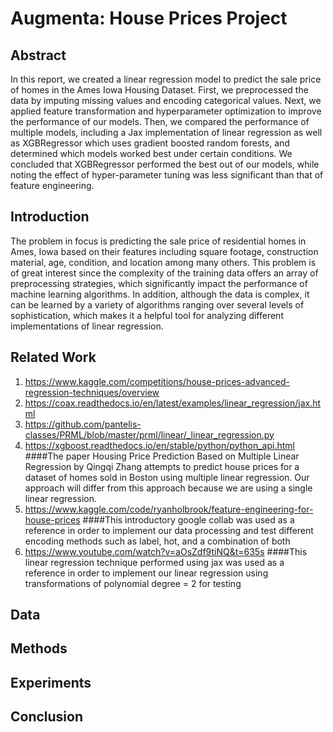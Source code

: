 # Augmenta: House Prices Project

## Abstract

In this report, we created a linear regression model to predict the sale price of homes in the Ames Iowa Housing Dataset. First, we preprocessed the data by imputing missing values and encoding categorical values. Next, we applied feature transformation and hyperparameter optimization to improve the performance of our models. Then, we compared the performance of multiple models, including a Jax implementation of linear regression as well as XGBRegressor which uses gradient boosted random forests, and determined which models worked best under certain conditions. We concluded that XGBRegressor performed the best out of our models, while noting the effect of hyper-parameter tuning was less significant than that of feature engineering.

## Introduction 

The problem in focus is predicting the sale price of residential homes in Ames, Iowa based on their features including square footage, construction material, age, condition, and location among many others. This problem is of great interest since the complexity of the training data offers an array of preprocessing strategies, which significantly impact the performance of machine learning algorithms. In addition, although the data is complex, it can be learned by a variety of algorithms ranging over several levels of sophistication, which makes it a helpful tool for analyzing different implementations of linear regression.

## Related Work

1. https://www.kaggle.com/competitions/house-prices-advanced-regression-techniques/overview
2. https://coax.readthedocs.io/en/latest/examples/linear_regression/jax.html
3. https://github.com/pantelis-classes/PRML/blob/master/prml/linear/_linear_regression.py
4. https://xgboost.readthedocs.io/en/stable/python/python_api.html
   ####The paper Housing Price Prediction Based on Multiple Linear Regression by Qingqi Zhang attempts to predict house prices for a dataset of homes sold in Boston using multiple linear regression. Our approach will differ from this approach because we are using a single linear regression.
6. https://www.kaggle.com/code/ryanholbrook/feature-engineering-for-house-prices
   ####This introductory google collab was used as a reference in order to implement our data processing and test different encoding methods such as label, hot, and a combination of both
7. https://www.youtube.com/watch?v=aOsZdf9tiNQ&t=635s
   ####This linear regression technique performed using jax was used as a reference in order to implement our linear regression using transformations of polynomial degree = 2 for testing

## Data

## Methods

## Experiments

## Conclusion 